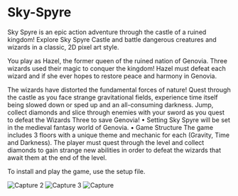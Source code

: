 # Sky-Spyre
Sky Spyre is an epic action adventure through the castle of a ruined kingdom! Explore Sky
Spyre Castle and battle dangerous creatures and wizards in a classic, 2D pixel art style.

You play as Hazel, the former queen of the ruined nation of Genovia. Three wizards used
their magic to conquer the kingdom! Hazel must defeat each wizard and if she ever hopes
to restore peace and harmony in Genovia.

The wizards have distorted the fundamental forces of nature! Quest through the castle as
you face strange gravitational fields, experience time itself being slowed down or sped up
and an all-consuming darkness.
Jump, collect diamonds and slice through enemies with your sword as you quest to defeat
the Wizards Three to save Genovia!
• Setting
Sky Spyre will be set in the medieval fantasy world of Genovia.
• Game Structure
The game includes 3 floors with a unique theme and mechanic for each (Gravity, Time and
Darkness). The player must quest through the level and collect diamonds to gain strange
new abilities in order to defeat the wizards that await them at the end of the level.

To install and play the game, use the setup file.

![Capture 2](https://user-images.githubusercontent.com/82205701/125203025-3492b880-e294-11eb-9bf8-f3cdf6c193ed.PNG)
![Capture 3](https://user-images.githubusercontent.com/82205701/125203029-35c3e580-e294-11eb-82c8-90ddc64fbaee.PNG)
![Capture](https://user-images.githubusercontent.com/82205701/125203032-36f51280-e294-11eb-9325-61bd43182764.PNG)
